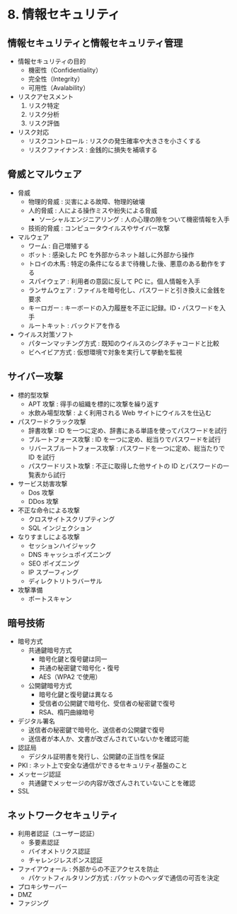 # 8. 情報セキュリティ

## 情報セキュリティと情報セキュリティ管理

- 情報セキュリティの目的
  - 機密性（Confidentiality）
  - 完全性（Integrity）
  - 可用性（Avalability）
- リスクアセスメント
  1. リスク特定
  2. リスク分析
  3. リスク評価
- リスク対応
  - リスクコントロール : リスクの発生確率や大きさを小さくする
  - リスクファイナンス : 金銭的に損失を補填する

## 脅威とマルウェア

- 脅威
  - 物理的脅威 : 災害による故障、物理的破壊
  - 人的脅威 : 人による操作ミスや紛失による脅威
    - ソーシャルエンジニアリング : 人の心理の隙をついて機密情報を入手
  - 技術的脅威 : コンピュータウイルスやサイバー攻撃
- マルウェア
  - ワーム : 自己増殖する
  - ボット : 感染した PC を外部からネット越しに外部から操作
  - トロイの木馬 : 特定の条件になるまで待機した後、悪意のある動作をする
  - スパイウェア : 利用者の意図に反して PC に。個人情報を入手
  - ランサムウェア : ファイルを暗号化し、パスワードと引き換えに金銭を要求
  - キーロガー : キーボードの入力履歴を不正に記録。ID・パスワードを入手
  - ルートキット : バックドアを作る
- ウイルス対策ソフト
  - パターンマッチング方式 : 既知のウイルスのシグネチャコードと比較
  - ビヘイビア方式 : 仮想環境で対象を実行して挙動を監視

## サイバー攻撃

- 標的型攻撃
  - APT 攻撃 : 得手の組織を標的に攻撃を繰り返す
  - 水飲み場型攻撃 : よく利用される Web サイトにウイルスを仕込む
- パスワードクラック攻撃
  - 辞書攻撃 : ID を一つに定め、辞書にある単語を使ってパスワードを試行
  - ブルートフォース攻撃 : ID を一つに定め、総当りでパスワードを試行
  - リバースブルートフォース攻撃 : パスワードを一つに定め、総当たりで ID を試行
  - パスワードリスト攻撃 : 不正に取得した他サイトの ID とパスワードの一覧表から試行
- サービス妨害攻撃
  - Dos 攻撃
  - DDos 攻撃
- 不正な命令による攻撃
  - クロスサイトスクリプティング
  - SQL インジェクション
- なりすましによる攻撃
  - セッションハイジャック
  - DNS キャッシュポイズニング
  - SEO ポイズニング
  - IP スプーフィング
  - ディレクトリトラバーサル
- 攻撃準備
  - ポートスキャン

## 暗号技術

- 暗号方式
  - 共通鍵暗号方式
    - 暗号化鍵と復号鍵は同一
    - 共通の秘密鍵で暗号化・復号
    - AES（WPA2 で使用）
  - 公開鍵暗号方式
    - 暗号化鍵と復号鍵は異なる
    - 受信者の公開鍵で暗号化、受信者の秘密鍵で復号
    - RSA、楕円曲線暗号
- デジタル署名
  - 送信者の秘密鍵で暗号化、送信者の公開鍵で復号
  - 送信者が本人か、文書が改ざんされていないかを確認可能
- 認証局
  - デジタル証明書を発行し、公開鍵の正当性を保証
- PKI : ネット上で安全な通信ができるセキュリティ基盤のこと
- メッセージ認証
  - 共通鍵でメッセージの内容が改ざんされていないことを確認
- SSL

## ネットワークセキュリティ

- 利用者認証（ユーザー認証）
  - 多要素認証
  - バイオメトリクス認証
  - チャレンジレスポンス認証
- ファイアウォール : 外部からの不正アクセスを防止
  - パケットフィルタリング方式 : パケットのヘッダで通信の可否を決定
- プロキシサーバー
- DMZ
- ファジング
